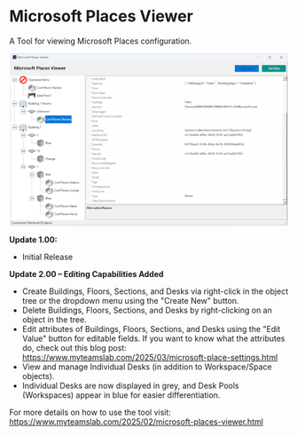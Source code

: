 # Microsoft Places Viewer
A Tool for viewing Microsoft Places configuration.

<p align="center">
  <img src="https://github.com/jamescussen/microsoft-places-viewer/raw/main/MicrosoftPlacesViewer-sm.png" alt="Tool Image"/>
</p>

**Update 1.00:**

* Initial Release

**Update 2.00 – Editing Capabilities Added**

- Create Buildings, Floors, Sections, and Desks via right-click in the object tree or the dropdown menu using the "Create New" button.
- Delete Buildings, Floors, Sections, and Desks by right-clicking on an object in the tree.
- Edit attributes of Buildings, Floors, Sections, and Desks using the "Edit Value" button for editable fields. If you want to know what the attributes do, check out this blog post: https://www.myteamslab.com/2025/03/microsoft-place-settings.html 
- View and manage Individual Desks (in addition to Workspace/Space objects).
- Individual Desks are now displayed in grey, and Desk Pools (Workspaces) appear in blue for easier differentiation.

For more details on how to use the tool visit: https://www.myteamslab.com/2025/02/microsoft-places-viewer.html
